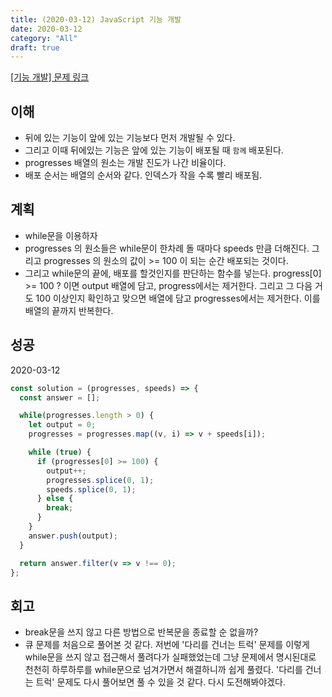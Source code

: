 ```yaml
---
title: (2020-03-12) JavaScript 기능 개발
date: 2020-03-12
category: "All"
draft: true
---
```


[[기능 개발] 문제 링크](https://programmers.co.kr/learn/courses/30/lessons/42586)

## 이해

- 뒤에 있는 기능이 앞에 있는 기능보다 먼저 개발될 수 있다.
- 그리고 이때 뒤에있는 기능은 앞에 있는 기능이 배포될 때 `함께` 배포된다.
- progresses 배열의 원소는 개발 진도가 나간 비율이다.
- 배포 순서는 배열의 순서와 같다. 인덱스가 작을 수록 빨리 배포됨.

## 계획

- while문을 이용하자
- progresses 의 원소들은 while문이 한차례 돌 때마다 speeds 만큼 더해진다. 그리고 progresses 의 원소의 값이 >= 100 이 되는 순간 배포되는 것이다.
- 그리고 while문의 끝에, 배포를 할것인지를 판단하는 함수를 넣는다. progress[0] >= 100 ? 이면 output 배열에 담고, progress에서는 제거한다. 그리고 그 다음 거도 100 이상인지 확인하고 맞으면 배열에 담고 progresses에서는 제거한다. 이를 배열의 끝까지 반복한다.

## 성공

2020-03-12

```javascript
const solution = (progresses, speeds) => {
  const answer = [];

  while(progresses.length > 0) {
    let output = 0;
    progresses = progresses.map((v, i) => v + speeds[i]);

    while (true) {
      if (progresses[0] >= 100) {
        output++;
        progresses.splice(0, 1);
        speeds.splice(0, 1);
      } else {
        break;
      }
    }
    answer.push(output);
  }

  return answer.filter(v => v !== 0);
};
```

## 회고

- break문을 쓰지 않고 다른 방법으로 반복문을 종료할 순 없을까?
- 큐 문제를 처음으로 풀어본 것 같다. 저번에 '다리를 건너는 트럭' 문제를 이렇게 while문을 쓰지 않고 접근해서 풀려다가 실패했었는데 그냥 문제에서 명시된대로 천천히 하루하루를 while문으로 넘겨가면서 해결하니까 쉽게 풀렸다. '다리를 건너는 트럭' 문제도 다시 풀어보면 풀 수 있을 것 같다. 다시 도전해봐야겠다.
